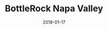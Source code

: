 ---
layout: site
title: "BottleRock Napa Valley"
date: 2018-01-17
categories: [community]
version: 1.4.4
major: 1
minor: 4
patch: 4
slug: bottlerock-napa-valley
link: http://www.bottlerocknapavalley.com/
submitter: lpolepeddi
permalink: /sites/:slug
---
